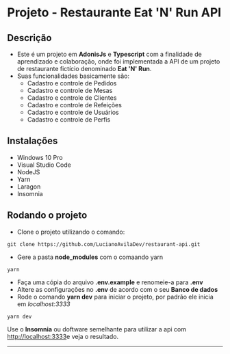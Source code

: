 # Projeto - Restaurante Eat 'N' Run API
## Descrição
- Este é um projeto em **AdonisJs** e **Typescript** com a finalidade de aprendizado e colaboração, onde foi implementada a API de um projeto de restaurante fictício denominado **Eat 'N' Run**.
- Suas funcionalidades basicamente são:
  - Cadastro e controle de Pedidos  
  - Cadastro e controle de Mesas  
  - Cadastro e controle de Clientes
  - Cadastro e controle de Refeições
  - Cadastro e controle de Usuários  
  - Cadastro e controle de Perfis  

## Instalações

- Windows 10 Pro
- Visual Studio Code
- NodeJS
- Yarn
- Laragon
- Insomnia


## Rodando o projeto


- Clone o projeto utilizando o comando: 
```
git clone https://github.com/LucianoAvilaDev/restaurant-api.git
```
- Gere a pasta **node_modules** com o comaando yarn
```
yarn
```
- Faça uma cópia do arquivo **.env.example** e renomeie-a para **.env**
- Altere as configurações no **.env** de acordo com o seu **Banco de dados**
- Rode o comando **yarn dev** para iniciar o projeto, por padrão ele inicia em *localhost:3333*
```
yarn dev
```

Use o **Insomnia** ou doftware semelhante para utilizar a api com [http://localhost:3333](http://localhost:3333)e veja o resultado.

---
